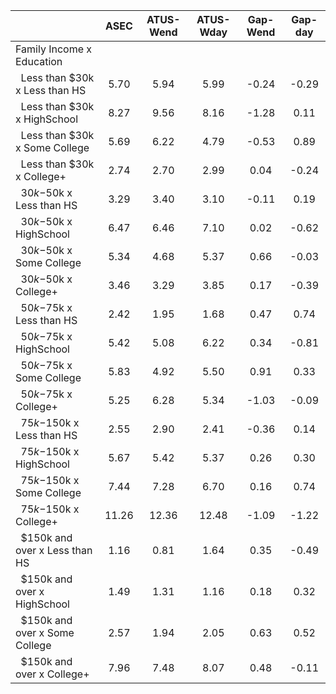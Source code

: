 
|                      |         ASEC |    ATUS-Wend |    ATUS-Wday |     Gap-Wend |      Gap-day |
| -------------------- | :----------: | :----------: | :----------: | :----------: | :----------: |
| Family Income x Education |              |              |              |              |              |
| &nbsp;&nbsp;Less than $30k x Less than HS |         5.70 |         5.94 |         5.99 |        -0.24 |        -0.29 |
| &nbsp;&nbsp;Less than $30k x HighSchool |         8.27 |         9.56 |         8.16 |        -1.28 |         0.11 |
| &nbsp;&nbsp;Less than $30k x Some College |         5.69 |         6.22 |         4.79 |        -0.53 |         0.89 |
| &nbsp;&nbsp;Less than $30k x College+ |         2.74 |         2.70 |         2.99 |         0.04 |        -0.24 |
| &nbsp;&nbsp;$30k-$50k x Less than HS |         3.29 |         3.40 |         3.10 |        -0.11 |         0.19 |
| &nbsp;&nbsp;$30k-$50k x HighSchool |         6.47 |         6.46 |         7.10 |         0.02 |        -0.62 |
| &nbsp;&nbsp;$30k-$50k x Some College |         5.34 |         4.68 |         5.37 |         0.66 |        -0.03 |
| &nbsp;&nbsp;$30k-$50k x College+ |         3.46 |         3.29 |         3.85 |         0.17 |        -0.39 |
| &nbsp;&nbsp;$50k-$75k x Less than HS |         2.42 |         1.95 |         1.68 |         0.47 |         0.74 |
| &nbsp;&nbsp;$50k-$75k x HighSchool |         5.42 |         5.08 |         6.22 |         0.34 |        -0.81 |
| &nbsp;&nbsp;$50k-$75k x Some College |         5.83 |         4.92 |         5.50 |         0.91 |         0.33 |
| &nbsp;&nbsp;$50k-$75k x College+ |         5.25 |         6.28 |         5.34 |        -1.03 |        -0.09 |
| &nbsp;&nbsp;$75k-$150k x Less than HS |         2.55 |         2.90 |         2.41 |        -0.36 |         0.14 |
| &nbsp;&nbsp;$75k-$150k x HighSchool |         5.67 |         5.42 |         5.37 |         0.26 |         0.30 |
| &nbsp;&nbsp;$75k-$150k x Some College |         7.44 |         7.28 |         6.70 |         0.16 |         0.74 |
| &nbsp;&nbsp;$75k-$150k x College+ |        11.26 |        12.36 |        12.48 |        -1.09 |        -1.22 |
| &nbsp;&nbsp;$150k and over x Less than HS |         1.16 |         0.81 |         1.64 |         0.35 |        -0.49 |
| &nbsp;&nbsp;$150k and over x HighSchool |         1.49 |         1.31 |         1.16 |         0.18 |         0.32 |
| &nbsp;&nbsp;$150k and over x Some College |         2.57 |         1.94 |         2.05 |         0.63 |         0.52 |
| &nbsp;&nbsp;$150k and over x College+ |         7.96 |         7.48 |         8.07 |         0.48 |        -0.11 |

